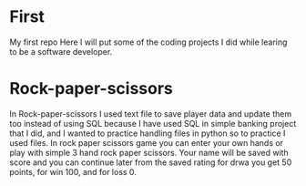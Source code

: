 # First
My first repo
Here I will put some of the coding projects I did while learing to be a software developer.
# Rock-paper-scissors #
In Rock-paper-scissors I used text file to save player data and update them too instead of using 
SQL because I have used SQL in simple banking project that I did, and I wanted to practice handling files in python
so to practice I used files.
In rock paper scissors game you can enter your own hands or play with simple 3 hand rock paper scissors.
Your name will be saved with score and you can continue later from the saved rating
for drwa you get 50 points, for win 100, and for loss 0.
